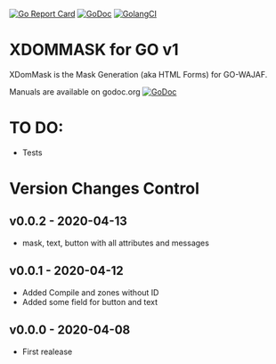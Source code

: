 [![Go Report Card](https://goreportcard.com/badge/github.com/webability-go/xdommask)](https://goreportcard.com/report/github.com/webability-go/xdommask)
[![GoDoc](https://godoc.org/github.com/webability-go/xdommask?status.png)](https://godoc.org/github.com/webability-go/xdommask)
[![GolangCI](https://golangci.com/badges/github.com/webability-go/xdommask.svg)](https://golangci.com)

XDOMMASK for GO v1
=============================

XDomMask is the Mask Generation (aka HTML Forms) for GO-WAJAF.

Manuals are available on godoc.org [![GoDoc](https://godoc.org/github.com/webability-go/wajaf?status.png)](https://godoc.org/github.com/webability-go/xdommask)

TO DO:
======
- Tests

Version Changes Control
=======================

v0.0.2 - 2020-04-13
------------------------
- mask, text, button with all attributes and messages

v0.0.1 - 2020-04-12
------------------------
- Added Compile and zones without ID
- Added some field for button and text

v0.0.0 - 2020-04-08
------------------------
- First realease
